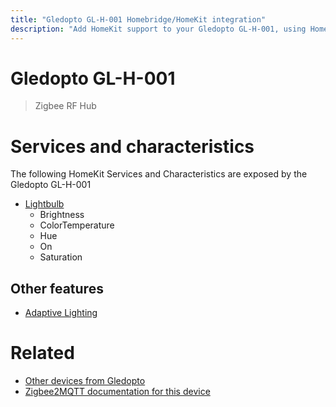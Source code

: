 ```yaml
---
title: "Gledopto GL-H-001 Homebridge/HomeKit integration"
description: "Add HomeKit support to your Gledopto GL-H-001, using Homebridge, Zigbee2MQTT and homebridge-z2m."
---
```

<!---
This file has been GENERATED using src/docgen/docgen.ts
DO NOT EDIT THIS FILE MANUALLY!
-->
# Gledopto GL-H-001
> Zigbee RF Hub


# Services and characteristics
The following HomeKit Services and Characteristics are exposed by
the Gledopto GL-H-001

* [Lightbulb](../../light.md)
  * Brightness
  * ColorTemperature
  * Hue
  * On
  * Saturation


## Other features
* [Adaptive Lighting](../../light.md)


# Related
* [Other devices from Gledopto](../index.md#gledopto)
* [Zigbee2MQTT documentation for this device](https://www.zigbee2mqtt.io/devices/GL-H-001.html)